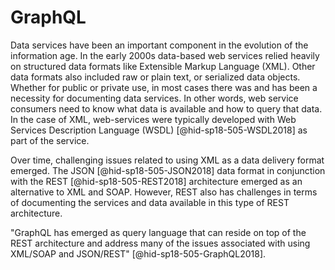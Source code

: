 GraphQL
=======

Data services have been an important component in the evolution of the
information age. In the early 2000s data-based web services relied
heavily on structured data formats like Extensible Markup Language
(XML). Other data formats also included raw or plain text, or serialized
data objects. Whether for public or private use, in most cases there was
and has been a necessity for documenting data services. In other words,
web service consumers need to know what data is available and how to
query that data. In the case of XML, web-services were typically
developed with Web Services Description Language
(WSDL) [@hid-sp18-505-WSDL2018] as part of the service.

Over time, challenging issues related to using XML as a data delivery
format emerged. The JSON [@hid-sp18-505-JSON2018] data format in
conjunction with the REST [@hid-sp18-505-REST2018] architecture emerged
as an alternative to XML and SOAP. However, REST also has challenges in
terms of documenting the services and data available in this type of
REST architecture.

"GraphQL has emerged as query language that can reside on top of the
REST architecture and address many of the issues associated with using
XML/SOAP and JSON/REST" [@hid-sp18-505-GraphQL2018].
